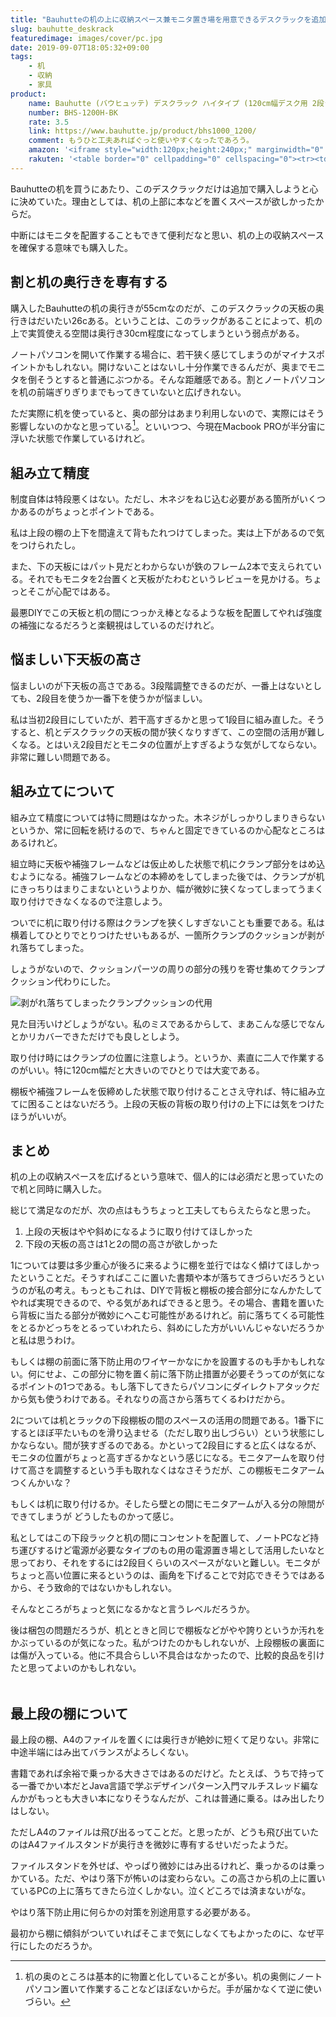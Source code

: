```yaml
---
title: "Bauhutteの机の上に収納スペース兼モニタ置き場を用意できるデスクラックを追加した"
slug: bauhutte_deskrack
featuredimage: images/cover/pc.jpg
date: 2019-09-07T18:05:32+09:00
tags:
    - 机
    - 収納
    - 家具
product:
    name: Bauhutte (バウヒュッテ) デスクラック ハイタイプ (120cm幅デスク用 2段ラック)
    number: BHS-1200H-BK
    rate: 3.5
    link: https://www.bauhutte.jp/product/bhs1000_1200/
    comment: もうひと工夫あればぐっと使いやすくなったであろう。
    amazon: '<iframe style="width:120px;height:240px;" marginwidth="0" marginheight="0" scrolling="no" frameborder="0" src="//rcm-fe.amazon-adsystem.com/e/cm?lt1=_blank&bc1=000000&IS2=1&bg1=FFFFFF&fc1=000000&lc1=0000FF&t=illusionspace-22&language=ja_JP&o=9&p=8&l=as4&m=amazon&f=ifr&ref=as_ss_li_til&asins=B073GQMP8Q&linkId=aef9ec0b07cb4dfbc804b42f7d77ebc4"></iframe>'
    rakuten: '<table border="0" cellpadding="0" cellspacing="0"><tr><td><p style="font-size:12px;line-height:1.4em;margin:5px;word-wrap:break-word"></p></td><td><div style="border:1px solid #000000;border-radius:.75rem;background-color:#FFFFFF;margin:0px;padding:5px;text-align:center;overflow:hidden;"><table><tr><td style="width:240px"><a href="https://hb.afl.rakuten.co.jp/hgc/19265b61.72de778e.19265b62.7ef47cb8/?pc=https%3A%2F%2Fitem.rakuten.co.jp%2Fkadenshop%2F4503-bes-0009%2F&m=http%3A%2F%2Fm.rakuten.co.jp%2Fkadenshop%2Fi%2F10462543%2F&link_type=picttext&ut=eyJwYWdlIjoiaXRlbSIsInR5cGUiOiJwaWN0dGV4dCIsInNpemUiOiIyNDB4MjQwIiwibmFtIjoxLCJuYW1wIjoicmlnaHQiLCJjb20iOjEsImNvbXAiOiJsZWZ0IiwicHJpY2UiOjAsImJvciI6MSwiY29sIjowLCJiYnRuIjoxfQ%3D%3D" target="_blank" rel="nofollow noopener noreferrer" style="word-wrap:break-word;"  ><img src="https://hbb.afl.rakuten.co.jp/hgb/19265b61.72de778e.19265b62.7ef47cb8/?me_id=1244202&item_id=10462543&m=https%3A%2F%2Fthumbnail.image.rakuten.co.jp%2F%400_mall%2Fkadenshop%2Fcabinet%2Fofficebung8%2F4503-bes-0009_1.jpg%3F_ex%3D80x80&pc=https%3A%2F%2Fthumbnail.image.rakuten.co.jp%2F%400_mall%2Fkadenshop%2Fcabinet%2Fofficebung8%2F4503-bes-0009_1.jpg%3F_ex%3D240x240&s=240x240&t=picttext" border="0" style="margin:2px" alt="" title=""></a></td><td style="vertical-align:top;"><p style="font-size:12px;line-height:1.4em;text-align:left;margin:0px;padding:2px 6px;word-wrap:break-word"><a href="https://hb.afl.rakuten.co.jp/hgc/19265b61.72de778e.19265b62.7ef47cb8/?pc=https%3A%2F%2Fitem.rakuten.co.jp%2Fkadenshop%2F4503-bes-0009%2F&m=http%3A%2F%2Fm.rakuten.co.jp%2Fkadenshop%2Fi%2F10462543%2F&link_type=picttext&ut=eyJwYWdlIjoiaXRlbSIsInR5cGUiOiJwaWN0dGV4dCIsInNpemUiOiIyNDB4MjQwIiwibmFtIjoxLCJuYW1wIjoicmlnaHQiLCJjb20iOjEsImNvbXAiOiJsZWZ0IiwicHJpY2UiOjAsImJvciI6MSwiY29sIjowLCJiYnRuIjoxfQ%3D%3D" target="_blank" rel="nofollow noopener noreferrer" style="word-wrap:break-word;"  >【沖縄・離島直送不可/北海道別途送料】【メーカー直送】【代引・時間指定不可】 バウヒュッテ 【ラック】 デスクラック BHS-1200H-BK(ブラック) [※適合デスク幅：120cm] 【ラッピング不可】【快適家電デジタルライフ】</a></p><div style="margin:10px;"><a href="https://hb.afl.rakuten.co.jp/hgc/19265b61.72de778e.19265b62.7ef47cb8/?pc=https%3A%2F%2Fitem.rakuten.co.jp%2Fkadenshop%2F4503-bes-0009%2F&m=http%3A%2F%2Fm.rakuten.co.jp%2Fkadenshop%2Fi%2F10462543%2F&link_type=picttext&ut=eyJwYWdlIjoiaXRlbSIsInR5cGUiOiJwaWN0dGV4dCIsInNpemUiOiIyNDB4MjQwIiwibmFtIjoxLCJuYW1wIjoicmlnaHQiLCJjb20iOjEsImNvbXAiOiJsZWZ0IiwicHJpY2UiOjAsImJvciI6MSwiY29sIjowLCJiYnRuIjoxfQ%3D%3D" target="_blank" rel="nofollow noopener noreferrer" style="word-wrap:break-word;"  ><img src="https://static.affiliate.rakuten.co.jp/makelink/rl.svg" style="float:left;max-height:27px;width:auto;margin-top:0"></a><a href="https://hb.afl.rakuten.co.jp/hgc/19265b61.72de778e.19265b62.7ef47cb8/?pc=https%3A%2F%2Fitem.rakuten.co.jp%2Fkadenshop%2F4503-bes-0009%2F%3Fscid%3Daf_pc_bbtn&m=http%3A%2F%2Fm.rakuten.co.jp%2Fkadenshop%2Fi%2F10462543%2F%3Fscid%3Daf_pc_bbtn&link_type=picttext&ut=eyJwYWdlIjoiaXRlbSIsInR5cGUiOiJwaWN0dGV4dCIsInNpemUiOiIyNDB4MjQwIiwibmFtIjoxLCJuYW1wIjoicmlnaHQiLCJjb20iOjEsImNvbXAiOiJsZWZ0IiwicHJpY2UiOjAsImJvciI6MSwiY29sIjowLCJiYnRuIjoxfQ==" target="_blank" rel="nofollow noopener noreferrer" style="word-wrap:break-word;"  ><div style="float:right;width:41%;height:27px;background-color:#bf0000;color:#fff !important;font-size:12px;font-weight:500;line-height:27px;margin-left:1px;padding: 0 12px;border-radius:16px;cursor:pointer;text-align:center;">楽天で購入</div></a></div></td><tr></table></div></td></tr></table>'
---
```


Bauhutteの机を買うにあたり、このデスクラックだけは追加で購入しようと心に決めていた。理由としては、机の上部に本などを置くスペースが欲しかったからだ。

中断にはモニタを配置することもできて便利だなと思い、机の上の収納スペースを確保する意味でも購入した。

<!--more-->

## 割と机の奥行きを専有する

購入したBauhutteの机の奥行きが55cmなのだが、このデスクラックの天板の奥行きはだいたい26cある。ということは、このラックがあることによって、机の上で実質使える空間は奥行き30cm程度になってしまうという弱点がある。

ノートパソコンを開いて作業する場合に、若干狭く感じてしまうのがマイナスポイントかもしれない。開けないことはないし十分作業できるんだが、奥までモニタを倒そうとすると普通にぶつかる。そんな距離感である。割とノートパソコンを机の前端ぎりぎりまでもってきていないと広げきれない。

ただ実際に机を使っていると、奥の部分はあまり利用しないので、実際にはそう影響しないのかなと思っている[^1]。といいつつ、今現在Macbook PROが半分宙に浮いた状態で作業しているけれど。

## 組み立て精度

制度自体は特段悪くはない。ただし、木ネジをねじ込む必要がある箇所がいくつかあるのがちょっとポイントである。

私は上段の棚の上下を間違えて背もたれつけてしまった。実は上下があるので気をつけられたし。

また、下の天板にはパット見だとわからないが鉄のフレーム2本で支えられている。それでもモニタを2台置くと天板がたわむというレビューを見かける。ちょっとそこが心配ではある。

最悪DIYでこの天板と机の間につっかえ棒となるような板を配置してやれば強度の補強になるだろうと楽観視はしているのだけれど。

## 悩ましい下天板の高さ

悩ましいのが下天板の高さである。3段階調整できるのだが、一番上はないとしても、2段目を使うか一番下を使うかが悩ましい。

私は当初2段目にしていたが、若干高すぎるかと思って1段目に組み直した。そうすると、机とデスクラックの天板の間が狭くなりすぎて、この空間の活用が難しくなる。とはいえ2段目だとモニタの位置が上すぎるような気がしてならない。非常に難しい問題である。

## 組み立てについて

組み立て精度については特に問題はなかった。木ネジがしっかりしまりきらないというか、常に回転を続けるので、ちゃんと固定できているのか心配なところはあるけれど。

組立時に天板や補強フレームなどは仮止めした状態で机にクランプ部分をはめ込むようになる。補強フレームなどの本締めをしてしまった後では、クランプが机にきっちりはまりこまないというよりか、幅が微妙に狭くなってしまってうまく取り付けできなくなるので注意しよう。

ついでに机に取り付ける際はクランプを狭くしすぎないことも重要である。私は横着してひとりでとりつけたせいもあるが、一箇所クランプのクッションが剥がれ落ちてしまった。

しょうがないので、クッションパーツの周りの部分の残りを寄せ集めてクランプクッション代わりにした。

![剥がれ落ちてしまったクランプクッションの代用](deskrack_clamp.jpg)

見た目汚いけどしょうがない。私のミスであるからして、まあこんな感じでなんとかリカバーできただけでも良しとしよう。

取り付け時にはクランプの位置に注意しよう。というか、素直に二人で作業するのがいい。特に120cm幅だと大きいのでひとりでは大変である。

棚板や補強フレームを仮締めした状態で取り付けることさえ守れば、特に組み立てに困ることはないだろう。上段の天板の背板の取り付けの上下には気をつけたほうがいいが。

## まとめ

机の上の収納スペースを広げるという意味で、個人的には必須だと思っていたので机と同時に購入した。

総じて満足なのだが、次の点はもうちょっと工夫してもらえたらなと思った。

1. 上段の天板はやや斜めになるように取り付けてほしかった
1. 下段の天板の高さは1と2の間の高さが欲しかった

1については要は多少重心が後ろに来るように棚を並行ではなく傾けてほしかったということだ。そうすればここに置いた書類や本が落ちてきづらいだろうというのが私の考え。もっともこれは、DIYで背板と棚板の接合部分になんかたしてやれば実現できるので、やる気があればできると思う。その場合、書籍を置いたら背板に当たる部分が微妙にへこむ可能性があるけれど。前に落ちてくる可能性をとるかどっちをとるっていわれたら、斜めにした方がいいんじゃないだろうかと私は思うわけ。

もしくは棚の前面に落下防止用のワイヤーかなにかを設置するのも手かもしれない。何にせよ、この部分に物を置く前に落下防止措置が必要そうってのが気になるポイントの1つである。もし落下してきたらパソコンにダイレクトアタックだから気も使うわけである。それなりの高さから落ちてくるわけだから。

2については机とラックの下段棚板の間のスペースの活用の問題である。1番下にするとほぼ平たいものを滑り込ませる（ただし取り出しづらい）という状態にしかならない。間が狭すぎるのである。かといって2段目にすると広くはなるが、モニタの位置がちょっと高すぎるかなという感じになる。モニタアームを取り付けて高さを調整するという手も取れなくはなさそうだが、この棚板モニタアームつくんかいな？

もしくは机に取り付けるか。そしたら壁との間にモニタアームが入る分の隙間ができてしまうが
どうしたものかって感じ。

私としてはこの下段ラックと机の間にコンセントを配置して、ノートPCなど持ち運びするけど電源が必要なタイプのもの用の電源置き場として活用したいなと思っており、それをするには2段目くらいのスペースがないと難しい。モニタがちょっと高い位置に来るというのは、画角を下げることで対応できそうではあるから、そう致命的ではないかもしれない。

そんなところがちょっと気になるかなと言うレベルだろうか。

後は梱包の問題だろうが、机とときと同じで棚板などがやや誇りというか汚れをかぶっているのが気になった。私がつけたのかもしれないが、上段棚板の裏面には傷が入っている。他に不具合らしい不具合はなかったので、比較的良品を引けたと思ってよいのかもしれない。

<a href="https://hb.afl.rakuten.co.jp/hsc/1916093e.da066558.18978272.cd0c8102/?link_type=pict&ut=eyJwYWdlIjoic2hvcCIsInR5cGUiOiJwaWN0IiwiY29sIjowLCJjYXQiOiIyOSIsImJhbiI6IjE1ODcxNjkifQ%3D%3D" target="_blank" rel="nofollow noopener noreferrer" style="word-wrap:break-word;"  ><img src="https://hbb.afl.rakuten.co.jp/hsb/1916093e.da066558.18978272.cd0c8102/?me_id=1&me_adv_id=1587169&t=pict" border="0" style="margin:2px" alt="" title=""></a>

## 最上段の棚について

最上段の棚、A4のファイルを置くには奥行きが絶妙に短くて足りない。非常に中途半端にはみ出てバランスがよろしくない。

書籍であれば余裕で乗っかる大きさではあるのだけど。たとえば、うちで持ってる一番でかい本だとJava言語で学ぶデザインパターン入門マルチスレッド編なんかがもっとも大きい本になりそうなんだが、これは普通に乗る。はみ出したりはしない。

ただしA4のファイルは飛び出るってことだ。と思ったが、どうも飛び出ていたのはA4ファイルスタンドが奥行きを微妙に専有するせいだったようだ。

ファイルスタンドを外せば、やっぱり微妙にはみ出るけれど、乗っかるのは乗っかている。ただ、やはり落下が怖いのは変わらない。この高さから机の上に置いているPCの上に落ちてきたら泣くしかない。泣くどころでは済まないがな。

やはり落下防止用に何らかの対策を別途用意する必要がある。

最初から棚に傾斜がついていればそこまで気にしなくてもよかったのに、なぜ平行にしたのだろうか。

[^1]: 机の奥のところは基本的に物置と化していることが多い。机の奥側にノートパソコン置いて作業することなどほぼないからだ。手が届かなくて逆に使いづらい。